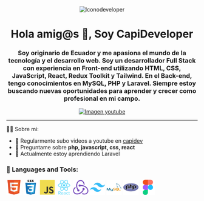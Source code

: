 <div id="header" align="center">
    <img src="https://media.giphy.com/media/bGgsc5mWoryfgKBx1u/giphy.gif"  alt="Iconodeveloper" width="200" height="200">
    <h1 align="center">Hola amig@s 👋, Soy CapiDeveloper</h1>
    <h3 align="center">Soy originario de Ecuador y me apasiona el mundo de la tecnología y el desarrollo web.
        Soy un desarrollador Full Stack con experiencia en Front-end utilizando HTML, CSS, JavaScript, React, Redux Toolkit y Tailwind. En el Back-end, tengo conocimientos en MySQL, PHP y Laravel.
        Siempre estoy buscando nuevas oportunidades para aprender y crecer como profesional en mi campo.
    </h3>
</div>
<div id="badges" align="center">
    <a href="https://www.youtube.com/@bryanchacha3729" target="_blank">
        <img src="https://img.shields.io/youtube/channel/subscribers/UCFYJZ3S7AhE_FwWVc8AQkvQ?style=social" alt="Imagen youtube">
    </a>
</div>

---
👨‍💻 Sobre mi:

- 🔭 Regularmente subo videos a youtube en [capidev](https://www.youtube.com/@bryanchacha3729)
- 💬 Preguntame sobre **php, javascript, css, react**
- 🌱 Actualmente estoy aprendiendo Laravel
<div align="left">
    <h3>🔨 Languages and Tools:</h3>
    <div>
        <img title="html5" src="https://github.com/devicons/devicon/blob/master/icons/html5/html5-original.svg" alt="Icono herrramienta/lenguaje" width="40" height="40">
        <img title="css3" src="https://github.com/devicons/devicon/blob/master/icons/css3/css3-original-wordmark.svg" alt="Icono herrramienta/lenguaje" width="40" height="40">
        <img title="JavaScript" src="https://github.com/devicons/devicon/blob/master/icons/javascript/javascript-original.svg" alt="Icono herrramienta/lenguaje" width="40" height="40">
        <img title="react" src="https://github.com/devicons/devicon/blob/master/icons/react/react-original-wordmark.svg" alt="Icono herrramienta/lenguaje" width="40" height="40">
        <img title="redux toolkit" src="https://github.com/devicons/devicon/blob/master/icons/redux/redux-original.svg" alt="Icono herrramienta/lenguaje" width="40" height="40">
        <img title="tailwind" src="https://github.com/devicons/devicon/blob/master/icons/tailwindcss/tailwindcss-plain.svg" alt="Icono herrramienta/lenguaje" width="40" height="40">
        <img title="mysql" src="https://github.com/devicons/devicon/blob/master/icons/mysql/mysql-original-wordmark.svg" width="40" height="40">
        <img title="php" src="https://github.com/devicons/devicon/blob/master/icons/php/php-original.svg" width="40" height="40">
        <img title="figma" src="https://github.com/devicons/devicon/blob/master/icons/figma/figma-original.svg" width="40" height="40">
    </div>
</div>
